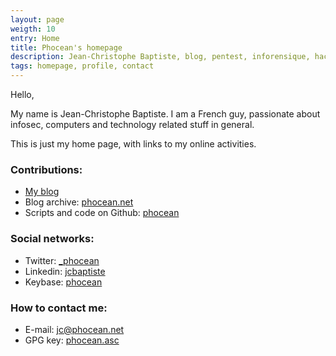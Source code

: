 ```yaml
---
layout: page
weigth: 10
entry: Home
title: Phocean's homepage
description: Jean-Christophe Baptiste, blog, pentest, inforensique, hacking, formation, formateur, consultant, pentesteur, informatique, infosec, cyber-criminalité
tags: homepage, profile, contact
---
```


Hello,

My name is Jean-Christophe Baptiste. I am a French guy, passionate about infosec, computers and technology related stuff in general.

This is just my home page, with links to my online activities.

### Contributions:

- [My blog](https://phocean.net/blog.html)
- Blog archive: [phocean.net](https://phocean.net/blog-archive/)
- Scripts and code on Github: [phocean](https://github.com/phocean)

### Social networks:

- Twitter: [\_phocean](https://twitter.com/_phocean)
- Linkedin: [jcbaptiste](http://www.linkedin.com/in/jcbaptiste)
- Keybase: [phocean](https://keybase.io/phocean)

### How to contact me:

- E-mail: [jc@phocean.net](mailto:jc@phocean.net)
- GPG key: [phocean.asc](https://gist.githubusercontent.com/phocean/510b7338c471c1e1c42dcabaf8c74af6/raw/e5b6202aed6200ab6b123f097f3336f981134fec/phocean.asc)
